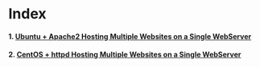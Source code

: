 # Index

#### 1. [Ubuntu + Apache2 Hosting Multiple Websites on a Single WebServer](/Ubuntu+Apache2_multipleWebsites/README.md)
#### 2. [CentOS + httpd Hosting Multiple Websites on a Single WebServer](/CentOS+httpd_multipleWebsites/README.md)